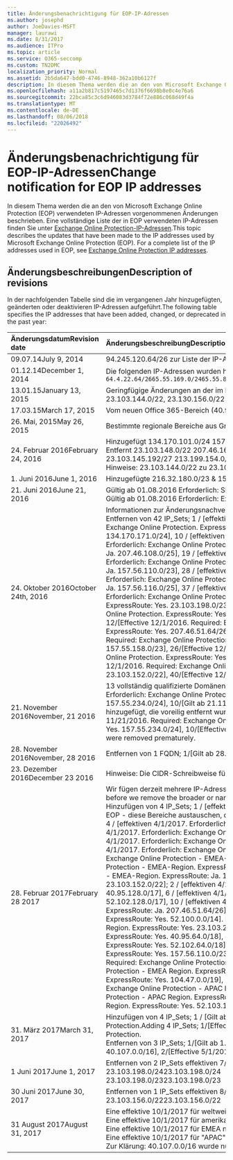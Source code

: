 ```yaml
---
title: Änderungsbenachrichtigung für EOP-IP-Adressen
ms.author: josephd
author: JoeDavies-MSFT
manager: laurawi
ms.date: 8/31/2017
ms.audience: ITPro
ms.topic: article
ms.service: O365-seccomp
ms.custom: TN2DMC
localization_priority: Normal
ms.assetid: 2b5da647-bdd0-4746-8948-362a10b6127f
description: In diesem Thema werden die an den von Microsoft Exchange Online Protection (EOP) verwendeten IP-Adressen vorgenommenen Änderungen beschrieben. Eine vollständige Liste der in EOP verwendeten IP-Adressen finden Sie unter Exchange Online Protection-IP-Adressen.
ms.openlocfilehash: a11a2b817c5197465c7d1376f6698b8e0c4e76a6
ms.sourcegitcommit: 22bca85c3c6d946083d3784f72e886c068d49f4a
ms.translationtype: MT
ms.contentlocale: de-DE
ms.lasthandoff: 08/06/2018
ms.locfileid: "22026492"
---
```

# <a name="change-notification-for-eop-ip-addresses"></a><span data-ttu-id="bbafb-104">Änderungsbenachrichtigung für EOP-IP-Adressen</span><span class="sxs-lookup"><span data-stu-id="bbafb-104">Change notification for EOP IP addresses</span></span>

<span data-ttu-id="bbafb-p102">In diesem Thema werden die an den von Microsoft Exchange Online Protection (EOP) verwendeten IP-Adressen vorgenommenen Änderungen beschrieben. Eine vollständige Liste der in EOP verwendeten IP-Adressen finden Sie unter [Exchange Online Protection-IP-Adressen](exchange-online-protection-ip-addresses.md).</span><span class="sxs-lookup"><span data-stu-id="bbafb-p102">This topic describes the updates that have been made to the IP addresses used by Microsoft Exchange Online Protection (EOP). For a complete list of the IP addresses used in EOP, see [Exchange Online Protection IP addresses](exchange-online-protection-ip-addresses.md).</span></span>
  
## <a name="description-of-revisions"></a><span data-ttu-id="bbafb-107">Änderungsbeschreibungen</span><span class="sxs-lookup"><span data-stu-id="bbafb-107">Description of revisions</span></span>

<span data-ttu-id="bbafb-108">In der nachfolgenden Tabelle sind die im vergangenen Jahr hinzugefügten, geänderten oder deaktivieren IP-Adressen aufgeführt.</span><span class="sxs-lookup"><span data-stu-id="bbafb-108">The following table specifies the IP addresses that have been added, changed, or deprecated in the past year:</span></span>
  
|<span data-ttu-id="bbafb-109">**Änderungsdatum**</span><span class="sxs-lookup"><span data-stu-id="bbafb-109">**Revision date**</span></span>|<span data-ttu-id="bbafb-110">**Änderungsbeschreibung**</span><span class="sxs-lookup"><span data-stu-id="bbafb-110">**Description of revision**</span></span>|
|:-----|:-----|
|<span data-ttu-id="bbafb-111">09.07.14</span><span class="sxs-lookup"><span data-stu-id="bbafb-111">July 9, 2014</span></span>  <br/> | <span data-ttu-id="bbafb-112">94.245.120.64/26 zur Liste der IP-Adressen hinzugefügt.</span><span class="sxs-lookup"><span data-stu-id="bbafb-112">Added 94.245.120.64/26 to the list of IP addresses.</span></span>  <br/> |
|<span data-ttu-id="bbafb-113">01.12.14</span><span class="sxs-lookup"><span data-stu-id="bbafb-113">December 1, 2014</span></span>  <br/> |<span data-ttu-id="bbafb-114">Die folgenden IP-Adressen wurden hinzugefügt.</span><span class="sxs-lookup"><span data-stu-id="bbafb-114">Added the following IP addresses.</span></span>  <br/> ```64.4.22.64/2665.55.169.0/2465.55.83.128/27134.170.132.0/24134.170.140.0/24134.170.171.0/24157.55.133.160/27157.55.158.0/23157.55.234.0/24157.55.206.0/23157.56.73.0/24157.56.87.192/26157.56.108.0/24157.56.110.0/24157.56.111.0/24157.56.112.0/24157.56.206.0/24157.56.208.0/22207.46.100.0/24207.46.101.128/26``````23.103.132.0/2323.103.134.0/2323.130.156.0/2223.103.144.0/19104.47.0.0/1723.103.198.0/2323.103.200.0/2123.103.191.0/242a01:111:f400:fc00::/54```|
|<span data-ttu-id="bbafb-115">13.01.15</span><span class="sxs-lookup"><span data-stu-id="bbafb-115">January 13, 2015</span></span>  <br/> | <span data-ttu-id="bbafb-116">Geringfügige Änderungen an der im Dezember veröffentlichten Liste (23.103.132.0/23 -\> Änderung zu 23.103.132.0/22, 23.103.134.0/23 -\> Entfernen von (in anderen Bereichen enthalten), 23.103.144.0/19 -\> Änderung zu 23.103.144.0/22, 23.130.156.0/22 -\> Änderung zu 23.103.136.0/21).</span><span class="sxs-lookup"><span data-stu-id="bbafb-116">Minor adjustments to the list published in December (23.103.132.0/23 -\> change to 23.103.132.0/22, 23.103.134.0/23 -\> remove (included in other ranges), 23.103.144.0/19 -\> change to 23.103.144.0/22, 23.130.156.0/22 -\> change to 23.103.136.0/21).</span></span>  <br/> |
|<span data-ttu-id="bbafb-117">17.03.15</span><span class="sxs-lookup"><span data-stu-id="bbafb-117">March 17, 2015</span></span>  <br/> |<span data-ttu-id="bbafb-p103">Vom neuen Office 365-Bereich (40.96.0.0/12) wurde Exchange Online Protection ein Bereich zugeordnet. Exchange Online Protection wartet mindestens 30 Tage vor dem Bereitstellen von Kapazitäten für die folgenden Endpunkte. 40.107.0.0/16</span><span class="sxs-lookup"><span data-stu-id="bbafb-p103">Of the new Office 365 range (40.96.0.0/12), Exchange Online Protection has been allocated one range. Exchange Online Protection will wait 30+ days before deploying capacity to the following end points. 40.107.0.0/16</span></span>  <br/> |
|<span data-ttu-id="bbafb-121">26. Mai, 2015</span><span class="sxs-lookup"><span data-stu-id="bbafb-121">May 26, 2015</span></span>  <br/> |<span data-ttu-id="bbafb-122">Bestimmte regionale Bereiche aus Gründen der Übersichtlichkeit hinzugefügt.</span><span class="sxs-lookup"><span data-stu-id="bbafb-122">Added regional specific ranges for clarity.</span></span>  <br/> |
|<span data-ttu-id="bbafb-123">24. Februar 2016</span><span class="sxs-lookup"><span data-stu-id="bbafb-123">February 24, 2016</span></span>  <br/> |<span data-ttu-id="bbafb-p104">Hinzugefügt 134.170.101.0/24 157.56.116.0/25 207.46.108.0/25 157.56.110.0/23 157.56.120.0/25 157.55.234.0/24 Hinweise: Zur vollständigen EOP-IP-Liste.</span><span class="sxs-lookup"><span data-stu-id="bbafb-p104">Added 134.170.101.0/24 157.56.116.0/25 207.46.108.0/25 157.56.110.0/23 157.56.120.0/25 157.55.234.0/24. Notes: To the complete EOP IP List.</span></span>  <br/> <span data-ttu-id="bbafb-126">Entfernt 23.103.148.0/22 207.46.163.128/26 207.46.163.192/27 207.46.163.224/27 23.103.145.128/27 23.103.145.192/27 213.199.154.0/26 213.199.154.64/26 213.199.154.128/27 207.46.51.64/27 207.46.51.96/27 134.170.132.0/24 Hinweise: Dies waren in der regionalen Auflistung die Duplikate bzw. die nicht mehr verwendeten Elemente.</span><span class="sxs-lookup"><span data-stu-id="bbafb-126">Removed 23.103.148.0/22 207.46.163.128/26 207.46.163.192/27 207.46.163.224/27 23.103.145.128/27 23.103.145.192/27 213.199.154.0/26 213.199.154.64/26 213.199.154.128/27 207.46.51.64/27 207.46.51.96/27 134.170.132.0/24 Notes: From regional listings, these were duplicates or are no longer in use.</span></span>  <br/> <span data-ttu-id="bbafb-127">Hinweise: 23.103.144.0/22 zu 23.103.144.0/20 &amp; behoben 157.55.133.160/27 bis 157.55.133.0/25. behoben</span><span class="sxs-lookup"><span data-stu-id="bbafb-127">Notes: Fixed 23.103.144.0/22 to 23.103.144.0/20 &amp; Fixed 157.55.133.160/27 to 157.55.133.0/25.</span></span>  <br/> |
|<span data-ttu-id="bbafb-128">1. Juni 2016</span><span class="sxs-lookup"><span data-stu-id="bbafb-128">June 1, 2016</span></span>  <br/> |<span data-ttu-id="bbafb-129">Hinzugefügte 216.32.180.0/23 &amp; 157.56.111.0/24 entfernt</span><span class="sxs-lookup"><span data-stu-id="bbafb-129">Added 216.32.180.0/23 &amp; removed 157.56.111.0/24</span></span>  <br/> |
|<span data-ttu-id="bbafb-130">21. Juni 2016</span><span class="sxs-lookup"><span data-stu-id="bbafb-130">June 21, 2016</span></span>  <br/> |<span data-ttu-id="bbafb-p105">Gültig ab 01.08.2016 Erforderlich: Skype for Business Online ExpressRoute Ja. 216.32.180.0/24</span><span class="sxs-lookup"><span data-stu-id="bbafb-p105">Effective 8/1/2016. Required: Skype for Business Online. ExpressRoute: Yes. 216.32.180.0/24</span></span>  <br/> <span data-ttu-id="bbafb-p106">Gültig ab 01.08.2016 Erforderlich: Exchange Online Protection. ExpressRoute Ja. 216.32.181.0/24</span><span class="sxs-lookup"><span data-stu-id="bbafb-p106">Effective 8/1/2016. Required: Exchange Online Protection. ExpressRoute: Yes. 216.32.181.0/24</span></span>  <br/> |
|<span data-ttu-id="bbafb-139">24. Oktober 2016</span><span class="sxs-lookup"><span data-stu-id="bbafb-139">October 24th, 2016</span></span>  <br/> |<span data-ttu-id="bbafb-140">Informationen zur Änderungsnachverfolgung finden Sie im [Office 365-Endpunktfeed](https://go.microsoft.com/fwlink/p/?linkid=236301).</span><span class="sxs-lookup"><span data-stu-id="bbafb-140">Going forward, please refer to the [Office 365 endpoints feed](https://go.microsoft.com/fwlink/p/?linkid=236301) to track changes.</span></span>  <br/> <span data-ttu-id="bbafb-p107">Entfernen von 42 IP_Sets; 1 / [effektiven 12/1/2016. Erforderlich: Exchange Online Protection. ExpressRoute: Ja. 23.103.144.0/20]; 2 / [effektiven 12/1/2016. Erforderlich: Exchange Online Protection. ExpressRoute: Ja. 23.103.198.0/23], 3 / [effektiven 12/1/2016. Erforderlich: Exchange Online Protection. ExpressRoute: Ja. 23.103.200.0/21], 4 / [effektiven 12/1/2016. Erforderlich: Exchange Online Protection. ExpressRoute: Ja. 40.92.0.0/14]; 5 / [effektiven 12/1/2016. Erforderlich: Exchange Online Protection. ExpressRoute: Ja. 40.107.0.0/16], 6 / [effektiven 12/1/2016. Erforderlich: Exchange Online Protection. ExpressRoute: Ja. 65.55.169.0/24], 7 / [effektiven 12/1/2016. Erforderlich: Exchange Online Protection. ExpressRoute: Ja. 134.170.101.0/24], 8 / [effektiven 12/1/2016. Erforderlich: Exchange Online Protection. ExpressRoute: Ja. 134.170.140.0/24], 9 / [effektiven 12/1/2016. Erforderlich: Exchange Online Protection. ExpressRoute: Ja. 134.170.171.0/24], 10 / [effektiven 12/1/2016. Erforderlich: Exchange Online Protection. ExpressRoute: Ja. 157.55.133.0/25], 11 / [effektiven 12/1/2016. Erforderlich: Exchange Online Protection. ExpressRoute: Ja. 157.56.87.192/26]; 12 / [effektiven 12/1/2016. Erforderlich: Exchange Online Protection. ExpressRoute: Ja. 157.56.110.0/23], 13 / [effektiven 12/1/2016. Erforderlich: Exchange Online Protection. ExpressRoute: Ja. 157.56.112.0/24], 14 / [effektiven 12/1/2016. Erforderlich: Exchange Online Protection. ExpressRoute: Ja. 157.56.116.0/25], 15 / [effektiven 12/1/2016. Erforderlich: Exchange Online Protection. ExpressRoute: Ja. 157.56.120.0/25], 16 / [effektiven 12/1/2016. Erforderlich: Exchange Online Protection. ExpressRoute: Ja. 207.46.51.64/26], 17 / [effektiven 12/1/2016. Erforderlich: Exchange Online Protection. ExpressRoute: Ja. 207.46.100.0/24], 18 / [effektiven 12/1/2016. Erforderlich: Exchange Online Protection. ExpressRoute: Ja. 207.46.108.0/25], 19 / [effektiven 12/1/2016. Erforderlich: Exchange Online Protection. ExpressRoute: Ja. 2a01:111:f400:fc00:: / 54], 20 / [effektiven 12/1/2016. Erforderlich: Exchange Online Protection. ExpressRoute: Ja. 23.103.148.0/22], 21 / [effektiven 12/1/2016. Erforderlich: Exchange Online Protection. ExpressRoute: Ja. 23.103.191.0/24], 22 / [effektiven 12/1/2016. Erforderlich: Exchange Online Protection. ExpressRoute: Ja. 64.4.22.64/26], 23 / [effektiven 12/1/2016. Erforderlich: Exchange Online Protection. ExpressRoute: Ja. 65.55.169.0/24], 24 / [effektiven 12/1/2016. Erforderlich: Exchange Online Protection. ExpressRoute: Ja. 157.55.133.0/25], 25 / [effektiven 12/1/2016. Erforderlich: Exchange Online Protection. ExpressRoute: Ja. 157.55.158.0/23], 26 / [effektiven 12/1/2016. Erforderlich: Exchange Online Protection. ExpressRoute: Ja. 157.56.87.192/26], 27 / [effektiven 12/1/2016. Erforderlich: Exchange Online Protection. ExpressRoute: Ja. 157.56.110.0/23], 28 / [effektiven 12/1/2016. Erforderlich: Exchange Online Protection. ExpressRoute: Ja. 207.46.100.0/24], 29 / [effektiven 12/1/2016. Erforderlich: Exchange Online Protection. ExpressRoute: Ja. 207.46.101.128/26], 30 / [effektiven 12/1/2016. Erforderlich: Exchange Online Protection. ExpressRoute: Ja. 207.46.108.0/25], 31 / [effektiven 12/1/2016. Erforderlich: Exchange Online Protection. ExpressRoute: Ja. 216.32.181.0/24], 32 / [effektiven 12/1/2016. Erforderlich: Exchange Online Protection. ExpressRoute: Ja. 23.103.144.0/22], 33 / [effektiven 12/1/2016. Erforderlich: Exchange Online Protection. ExpressRoute: Ja. 94.245.120.64/26], 34 / [effektiven 12/1/2016. Erforderlich: Exchange Online Protection. ExpressRoute: Ja. 104.47.0.0/19], 35 / [effektiven 12/1/2016. Erforderlich: Exchange Online Protection. ExpressRoute: Ja. 157.56.112.0/24], 36 / [effektiven 12/1/2016. Erforderlich: Exchange Online Protection. ExpressRoute: Ja. 157.56.116.0/25], 37 / [effektiven 12/1/2016. Erforderlich: Exchange Online Protection. ExpressRoute: Ja. 157.56.120.0/25], 38 / [effektiven 12/1/2016. Erforderlich: Exchange Online Protection. ExpressRoute: Ja. 157.55.234.0/24], 39 / [effektiven 12/1/2016. Erforderlich: Exchange Online Protection. ExpressRoute: Ja. 23.103.152.0/22], 40 / [effektiven 12/1/2016. Erforderlich: Exchange Online Protection. ExpressRoute: Ja. 23.103.155.0/27], 41 / [effektiven 12/1/2016. Erforderlich: Exchange Online Protection. ExpressRoute: Ja. 23.103.155.64/27], 42 / [effektiven 12/1/2016. Erforderlich: Exchange Online Protection. ExpressRoute: Ja. 104.47.64.0/19]. Hinweise: Entfernen von IP außer Betrieb genommen Adressen als Teil des unsere Konsolidierung aus.</span><span class="sxs-lookup"><span data-stu-id="bbafb-p107">Removing 42 IP_Sets; 1/[Effective 12/1/2016. Required: Exchange Online Protection. ExpressRoute: Yes. 23.103.144.0/20], 2/[Effective 12/1/2016. Required: Exchange Online Protection. ExpressRoute: Yes. 23.103.198.0/23], 3/[Effective 12/1/2016. Required: Exchange Online Protection. ExpressRoute: Yes. 23.103.200.0/21], 4/[Effective 12/1/2016. Required: Exchange Online Protection. ExpressRoute: Yes. 40.92.0.0/14], 5/[Effective 12/1/2016. Required: Exchange Online Protection. ExpressRoute: Yes. 40.107.0.0/16], 6/[Effective 12/1/2016. Required: Exchange Online Protection. ExpressRoute: Yes. 65.55.169.0/24], 7/[Effective 12/1/2016. Required: Exchange Online Protection. ExpressRoute: Yes. 134.170.101.0/24], 8/[Effective 12/1/2016. Required: Exchange Online Protection. ExpressRoute: Yes. 134.170.140.0/24], 9/[Effective 12/1/2016. Required: Exchange Online Protection. ExpressRoute: Yes. 134.170.171.0/24], 10/[Effective 12/1/2016. Required: Exchange Online Protection. ExpressRoute: Yes. 157.55.133.0/25], 11/[Effective 12/1/2016. Required: Exchange Online Protection. ExpressRoute: Yes. 157.56.87.192/26], 12/[Effective 12/1/2016. Required: Exchange Online Protection. ExpressRoute: Yes. 157.56.110.0/23], 13/[Effective 12/1/2016. Required: Exchange Online Protection. ExpressRoute: Yes. 157.56.112.0/24], 14/[Effective 12/1/2016. Required: Exchange Online Protection. ExpressRoute: Yes. 157.56.116.0/25], 15/[Effective 12/1/2016. Required: Exchange Online Protection. ExpressRoute: Yes. 157.56.120.0/25], 16/[Effective 12/1/2016. Required: Exchange Online Protection. ExpressRoute: Yes. 207.46.51.64/26], 17/[Effective 12/1/2016. Required: Exchange Online Protection. ExpressRoute: Yes. 207.46.100.0/24], 18/[Effective 12/1/2016. Required: Exchange Online Protection. ExpressRoute: Yes. 207.46.108.0/25], 19/[Effective 12/1/2016. Required: Exchange Online Protection. ExpressRoute: Yes. 2a01:111:f400:fc00::/54], 20/[Effective 12/1/2016. Required: Exchange Online Protection. ExpressRoute: Yes. 23.103.148.0/22], 21/[Effective 12/1/2016. Required: Exchange Online Protection. ExpressRoute: Yes. 23.103.191.0/24], 22/[Effective 12/1/2016. Required: Exchange Online Protection. ExpressRoute: Yes. 64.4.22.64/26], 23/[Effective 12/1/2016. Required: Exchange Online Protection. ExpressRoute: Yes. 65.55.169.0/24], 24/[Effective 12/1/2016. Required: Exchange Online Protection. ExpressRoute: Yes. 157.55.133.0/25], 25/[Effective 12/1/2016. Required: Exchange Online Protection. ExpressRoute: Yes. 157.55.158.0/23], 26/[Effective 12/1/2016. Required: Exchange Online Protection. ExpressRoute: Yes. 157.56.87.192/26], 27/[Effective 12/1/2016. Required: Exchange Online Protection. ExpressRoute: Yes. 157.56.110.0/23], 28/[Effective 12/1/2016. Required: Exchange Online Protection. ExpressRoute: Yes. 207.46.100.0/24], 29/[Effective 12/1/2016. Required: Exchange Online Protection. ExpressRoute: Yes. 207.46.101.128/26], 30/[Effective 12/1/2016. Required: Exchange Online Protection. ExpressRoute: Yes. 207.46.108.0/25], 31/[Effective 12/1/2016. Required: Exchange Online Protection. ExpressRoute: Yes. 216.32.181.0/24], 32/[Effective 12/1/2016. Required: Exchange Online Protection. ExpressRoute: Yes. 23.103.144.0/22], 33/[Effective 12/1/2016. Required: Exchange Online Protection. ExpressRoute: Yes. 94.245.120.64/26], 34/[Effective 12/1/2016. Required: Exchange Online Protection. ExpressRoute: Yes. 104.47.0.0/19], 35/[Effective 12/1/2016. Required: Exchange Online Protection. ExpressRoute: Yes. 157.56.112.0/24], 36/[Effective 12/1/2016. Required: Exchange Online Protection. ExpressRoute: Yes. 157.56.116.0/25], 37/[Effective 12/1/2016. Required: Exchange Online Protection. ExpressRoute: Yes. 157.56.120.0/25], 38/[Effective 12/1/2016. Required: Exchange Online Protection. ExpressRoute: Yes. 157.55.234.0/24], 39/[Effective 12/1/2016. Required: Exchange Online Protection. ExpressRoute: Yes. 23.103.152.0/22], 40/[Effective 12/1/2016. Required: Exchange Online Protection. ExpressRoute: Yes. 23.103.155.0/27], 41/[Effective 12/1/2016. Required: Exchange Online Protection. ExpressRoute: Yes. 23.103.155.64/27], 42/[Effective 12/1/2016. Required: Exchange Online Protection. ExpressRoute: Yes. 104.47.64.0/19]. Notes: Removing IP addresses decommissioned as part of our consolidation effort.  </span></span><br/> |
|<span data-ttu-id="bbafb-269">21. November 2016</span><span class="sxs-lookup"><span data-stu-id="bbafb-269">November, 21 2016</span></span>  <br/> |<span data-ttu-id="bbafb-p108">13 vollständig qualifizierte Domänennamen (FQDNs) hinzugefügt; 1/[Gilt ab 21.11.2016. Erforderlich: Exchange Online Protection. ExpressRoute Ja. 40.82.0.0/14], 2/[Gilt ab 21.11.2016. Erforderlich: Exchange Online Protection. ExpressRoute Ja. 40.92.0.0/14], 3/[Gilt ab 21.11.2016. Erforderlich: Exchange Online Protection. ExpressRoute Ja. 40.107.0.0/16], 4/[Gilt ab 21.11.2016. Erforderlich: Exchange Online Protection. ExpressRoute Ja. 65.55.169.0/24], 5/[Gilt ab 21.11.2016. Erforderlich: Exchange Online Protection. ExpressRoute Ja. 94.245.120.64/26], 6/[Gilt ab 21.11.2016. Erforderlich: Exchange Online Protection. ExpressRoute Ja. 134.170.132.0/24], 7/[Gilt ab 21.11.2016. Erforderlich: Exchange Online Protection. ExpressRoute Ja. 134.170.140.0/24], 8/[Gilt ab 21.11.2016. Erforderlich: Exchange Online Protection. ExpressRoute Ja. 157.55.133.0/25], 9/[Gilt ab 21.11.2016. Erforderlich: Exchange Online Protection. ExpressRoute Ja. 157.55.234.0/24], 10/[Gilt ab 21.11.2016. Erforderlich: Exchange Online Protection. ExpressRoute Ja. 157.56.110.0/23], 11/[Gilt ab 21.11.2016. Erforderlich: Exchange Online Protection. ExpressRoute Ja. 157.56.112.0/24], 12/[Gilt ab 21.11.2016. Erforderlich: Exchange Online Protection. ExpressRoute Ja. 207.46.51.64/26], 13/[Gilt ab 21.11.2016. Erforderlich: Exchange Online Protection. ExpressRoute Ja. 207.46.100.0/24]. Hinweise: Es wurden mehrere IP-Bereiche wieder hinzugefügt, die voreilig entfernt wurden.</span><span class="sxs-lookup"><span data-stu-id="bbafb-p108">Adding 13 FQDNs; 1/[Effective 11/21/2016. Required: Exchange Online Protection. ExpressRoute: Yes. 40.82.0.0/14], 2/[Effective 11/21/2016. Required: Exchange Online Protection. ExpressRoute: Yes. 40.92.0.0/14], 3/[Effective 11/21/2016. Required: Exchange Online Protection. ExpressRoute: Yes. 40.107.0.0/16], 4/[Effective 11/21/2016. Required: Exchange Online Protection. ExpressRoute: Yes. 65.55.169.0/24], 5/[Effective 11/21/2016. Required: Exchange Online Protection. ExpressRoute: Yes. 94.245.120.64/26], 6/[Effective 11/21/2016. Required: Exchange Online Protection. ExpressRoute: Yes. 134.170.132.0/24], 7/[Effective 11/21/2016. Required: Exchange Online Protection. ExpressRoute: Yes. 134.170.140.0/24], 8/[Effective 11/21/2016. Required: Exchange Online Protection. ExpressRoute: Yes. 157.55.133.0/25], 9/[Effective 11/21/2016. Required: Exchange Online Protection. ExpressRoute: Yes. 157.55.234.0/24], 10/[Effective 11/21/2016. Required: Exchange Online Protection. ExpressRoute: Yes. 157.56.110.0/23], 11/[Effective 11/21/2016. Required: Exchange Online Protection. ExpressRoute: Yes. 157.56.112.0/24], 12/[Effective 11/21/2016. Required: Exchange Online Protection. ExpressRoute: Yes. 207.46.51.64/26], 13/[Effective 11/21/2016. Required: Exchange Online Protection. ExpressRoute: Yes. 207.46.100.0/24]. Notes: Adding back several IP ranges that were removed prematurely.</span></span>  <br/> |
|<span data-ttu-id="bbafb-311">28. November 2016</span><span class="sxs-lookup"><span data-stu-id="bbafb-311">November, 28 2016</span></span>  <br/> |<span data-ttu-id="bbafb-p109">Entfernen von 1 FQDN; 1/[Gilt ab 28.11.2016. Erforderlich: Exchange Online Protection. ExpressRoute Ja. 40.82.0.0/14]. Hinweise: Entfernen von fälschlicherweise hinzugefügtem Bereich.</span><span class="sxs-lookup"><span data-stu-id="bbafb-p109">Removing 1 FQDNs; 1/[Effective 11/28/2016. Required: Exchange Online Protection. ExpressRoute: Yes. 40.82.0.0/14]. Notes: Removing range erroneously added.</span></span>  <br/> |
|<span data-ttu-id="bbafb-317">23. Dezember 2016</span><span class="sxs-lookup"><span data-stu-id="bbafb-317">December 23 2016</span></span>  <br/> |<span data-ttu-id="bbafb-318">Hinweise: Die CIDR-Schreibweise für APAC und Nord- und Südamerika wurde aktualisiert, von 52.100.2.0/15 zu 52.100.0.0/15 und von 52.100.1.0/16 zu 52.100.0.0/16.</span><span class="sxs-lookup"><span data-stu-id="bbafb-318">Notes: Updated CIDR notation for APAC and Americas, from 52.100.2.0/15 to 52.100.0.0/15 and from 52.100.1.0/16 to 52.100.0.0/16.</span></span>  <br/> |
|<span data-ttu-id="bbafb-319">28. Februar 2017</span><span class="sxs-lookup"><span data-stu-id="bbafb-319">February 28 2017</span></span>  <br/> |<span data-ttu-id="bbafb-320">Wir fügen derzeit mehrere IP-Adressbereiche hinzu. Es wird zu einigen Bereichsüberlappungen kommen. So soll sichergestellt werden, dass die neuen Bereiche über ExpressRoute verteilt worden sind, bevor wir den jeweils weiteren oder engeren Bereich entfernen, der durch die diesen Monat neu hinzugefügten Bereiche ersetzt wurde.</span><span class="sxs-lookup"><span data-stu-id="bbafb-320">Several IP ranges are being added, you'll notice some overlap in the ranges - this is to ensure the new ranges have been advertised over ExpressRoute before we remove the broader or narrower range that was replaced by the additions this month.</span></span>  <br/> <span data-ttu-id="bbafb-p110">Hinzufügen von 4 IP_Sets; 1 / [effektiven 4/1/2017. Erforderlich: Exchange Online Protection. ExpressRoute: Ja. 23.103.144.0/20]; 2 / [effektiven 4/1/2017. Erforderlich: Exchange Online Protection. ExpressRoute: Ja. 40.107.0.0/17], 3 / [effektiven 4/1/2017. Erforderlich: Exchange Online Protection. ExpressRoute: Ja. 40.107.128.0/18], 4 / [effektiven 4/1/2017. Erforderlich: Exchange Online Protection. ExpressRoute: Ja. 52.100.0.0/14]. Hinweise: Aktualisieren von IP-Bereiche für EOP - diese Bereiche austauschen, die entfernt werden mehrere während des Updates von März. Hinzufügen von 16 IP_Sets; 1 / [effektiven 4/1/2017. Erforderlich: Exchange Online Protection - Nord-Region. ExpressRoute: Ja. 23.103.148.0/22]; 2 / [effektiven 4/1/2017. Erforderlich: Exchange Online Protection - Nord-Region. ExpressRoute: Ja. 23.103.200.0/22], 3 / [effektiven 4/1/2017. Erforderlich: Exchange Online Protection - Nord-Region. ExpressRoute: Ja. 23.103.212.0/22], 4 / [effektiven 4/1/2017. Erforderlich: Exchange Online Protection - Nord-Region. ExpressRoute: Ja. 40.92.64.0/18]; 5 / [effektiven 4/1/2017. Erforderlich: Exchange Online Protection - Nord-Region. ExpressRoute: Ja. 40.93.64.0/18], 6 / [effektiven 4/1/2017. Erforderlich: Exchange Online Protection - Nord-Region. ExpressRoute: Ja. 40.94.64.0/18], 7 / [effektiven 4/1/2017. Erforderlich: Exchange Online Protection - Nord-Region. ExpressRoute: Ja. 40.95.64.0/18], 8 / [effektiven 4/1/2017. Erforderlich: Exchange Online Protection - Nord-Region. ExpressRoute: Ja. 40.107.64.0/18], 9 / [effektiven 4/1/2017. Erforderlich: Exchange Online Protection - Nord-Region. ExpressRoute: Ja. 52.100.64.0/18], 10 / [effektiven 4/1/2017. Erforderlich: Exchange Online Protection - Nord-Region. ExpressRoute: Ja. 52.101.64.0/18], 11 / [effektiven 4/1/2017. Erforderlich: Exchange Online Protection - Nord-Region. ExpressRoute: Ja. 52.102.64.0/18]; 12 / [effektiven 4/1/2017. Erforderlich: Exchange Online Protection - Nord-Region. ExpressRoute: Ja. 52.103.64.0/18], 13 / [effektiven 4/1/2017. Erforderlich: Exchange Online Protection - Nord-Region. ExpressRoute: Ja. 65.55.169.0/24], 14 / [effektiven 4/1/2017. Erforderlich: Exchange Online Protection - Nord-Region. ExpressRoute: Ja. 104.47.32.0/19], 15 / [effektiven 4/1/2017. Erforderlich: Exchange Online Protection - Nord-Region. ExpressRoute: Ja. 157.56.110.0/23], 16 / [effektiven 4/1/2017. Erforderlich: Exchange Online Protection - Nord-Region. ExpressRoute: Ja. 207.46.100.0/24]. Hinweise: Regionale IP-Adressbereiche für EOP - amerikanischen Kontinent. Hinzufügen von 13 IP_Sets; 1 / [effektiven 4/1/2017. Erforderlich: Exchange Online Protection - EMEA-Region. ExpressRoute: Ja. 23.103.144.0/22]; 2 / [effektiven 4/1/2017. Erforderlich: Exchange Online Protection - EMEA-Region. ExpressRoute: Ja. 40.92.0.0/18], 3 / [effektiven 4/1/2017. Erforderlich: Exchange Online Protection - EMEA-Region. ExpressRoute: Ja. 40.93.0.0/18], 4 / [effektiven 4/1/2017. Erforderlich: Exchange Online Protection - EMEA-Region. ExpressRoute: Ja. 40.94.0.0/18]; 5 / [effektiven 4/1/2017. Erforderlich: Exchange Online Protection - EMEA-Region. ExpressRoute: Ja. 40.95.0.0/18], 6 / [effektiven 4/1/2017. Erforderlich: Exchange Online Protection - EMEA-Region. ExpressRoute: Ja. 40.107.0.0/18], 7 / [effektiven 4/1/2017. Erforderlich: Exchange Online Protection - EMEA-Region. ExpressRoute: Ja. 52.100.0.0/18], 8 / [effektiven 4/1/2017. Erforderlich: Exchange Online Protection - EMEA-Region. ExpressRoute: Ja. 52.101.0.0/18], 9 / [effektiven 4/1/2017. Erforderlich: Exchange Online Protection - EMEA-Region. ExpressRoute: Ja. 52.102.0.0/18], 10 / [effektiven 4/1/2017. Erforderlich: Exchange Online Protection - EMEA-Region. ExpressRoute: Ja. 52.103.0.0/18], 11 / [effektiven 4/1/2017. Erforderlich: Exchange Online Protection - EMEA-Region. ExpressRoute: Ja. 104.47.0.0/19]; 12 / [effektiven 4/1/2017. Erforderlich: Exchange Online Protection - EMEA-Region. ExpressRoute: Ja. 157.55.234.0/24], 13 / [effektiven 4/1/2017. Erforderlich: Exchange Online Protection - EMEA-Region. ExpressRoute: Ja. 157.56.112.0/24]. Hinweise: Regionale IP-Adressbereiche für EOP - EMEA. Hinzufügen von 13 IP_Sets; 1 / [effektiven 4/1/2017. Erforderlich: Exchange Online Protection - Region "APAC". ExpressRoute: Ja. 23.103.152.0/22]; 2 / [effektiven 4/1/2017. Erforderlich: Exchange Online Protection - Region "APAC". ExpressRoute: Ja. 40.92.128.0/17], 3 / [effektiven 4/1/2017. Erforderlich: Exchange Online Protection - Region "APAC". ExpressRoute: Ja. 40.93.128.0/17], 4 / [effektiven 4/1/2017. Erforderlich: Exchange Online Protection - Region "APAC". ExpressRoute: Ja. 40.94.128.0/17]; 5 / [effektiven 4/1/2017. Erforderlich: Exchange Online Protection - Region "APAC". ExpressRoute: Ja. 40.95.128.0/17], 6 / [effektiven 4/1/2017. Erforderlich: Exchange Online Protection - Region "APAC". ExpressRoute: Ja. 40.107.128.0/18], 7 / [effektiven 4/1/2017. Erforderlich: Exchange Online Protection - Region "APAC". ExpressRoute: Ja. 52.100.128.0/17], 8 / [effektiven 4/1/2017. Erforderlich: Exchange Online Protection - Region "APAC". ExpressRoute: Ja. 52.101.128.0/17], 9 / [effektiven 4/1/2017. Erforderlich: Exchange Online Protection - Region "APAC". ExpressRoute: Ja. 52.102.128.0/17], 10 / [effektiven 4/1/2017. Erforderlich: Exchange Online Protection - Region "APAC". ExpressRoute: Ja. 52.103.128.0/17], 11 / [effektiven 4/1/2017. Erforderlich: Exchange Online Protection - Region "APAC". ExpressRoute: Ja. 134.170.132.0/24]; 12 / [effektiven 4/1/2017. Erforderlich: Exchange Online Protection - Region "APAC". ExpressRoute: Ja. 134.170.140.0/24], 13 / [effektiven 4/1/2017. Erforderlich: Exchange Online Protection - Region "APAC". ExpressRoute: Ja. 207.46.51.64/26]. Hinweise: Regionale IP-Adressbereiche für EOP - "APAC".</span><span class="sxs-lookup"><span data-stu-id="bbafb-p110">Adding 4 IP_Sets; 1/[Effective 4/1/2017. Required: Exchange Online Protection. ExpressRoute: Yes. 23.103.144.0/20], 2/[Effective 4/1/2017. Required: Exchange Online Protection. ExpressRoute: Yes. 40.107.0.0/17], 3/[Effective 4/1/2017. Required: Exchange Online Protection. ExpressRoute: Yes. 40.107.128.0/18], 4/[Effective 4/1/2017. Required: Exchange Online Protection. ExpressRoute: Yes. 52.100.0.0/14]. Notes: Updating IP ranges for EOP - these ranges are replacing several that will be removed during the March update. Adding 16 IP_Sets; 1/[Effective 4/1/2017. Required: Exchange Online Protection - Americas Region. ExpressRoute: Yes. 23.103.148.0/22], 2/[Effective 4/1/2017. Required: Exchange Online Protection - Americas Region. ExpressRoute: Yes. 23.103.200.0/22], 3/[Effective 4/1/2017. Required: Exchange Online Protection - Americas Region. ExpressRoute: Yes. 23.103.212.0/22], 4/[Effective 4/1/2017. Required: Exchange Online Protection - Americas Region. ExpressRoute: Yes. 40.92.64.0/18], 5/[Effective 4/1/2017. Required: Exchange Online Protection - Americas Region. ExpressRoute: Yes. 40.93.64.0/18], 6/[Effective 4/1/2017. Required: Exchange Online Protection - Americas Region. ExpressRoute: Yes. 40.94.64.0/18], 7/[Effective 4/1/2017. Required: Exchange Online Protection - Americas Region. ExpressRoute: Yes. 40.95.64.0/18], 8/[Effective 4/1/2017. Required: Exchange Online Protection - Americas Region. ExpressRoute: Yes. 40.107.64.0/18], 9/[Effective 4/1/2017. Required: Exchange Online Protection - Americas Region. ExpressRoute: Yes. 52.100.64.0/18], 10/[Effective 4/1/2017. Required: Exchange Online Protection - Americas Region. ExpressRoute: Yes. 52.101.64.0/18], 11/[Effective 4/1/2017. Required: Exchange Online Protection - Americas Region. ExpressRoute: Yes. 52.102.64.0/18], 12/[Effective 4/1/2017. Required: Exchange Online Protection - Americas Region. ExpressRoute: Yes. 52.103.64.0/18], 13/[Effective 4/1/2017. Required: Exchange Online Protection - Americas Region. ExpressRoute: Yes. 65.55.169.0/24], 14/[Effective 4/1/2017. Required: Exchange Online Protection - Americas Region. ExpressRoute: Yes. 104.47.32.0/19], 15/[Effective 4/1/2017. Required: Exchange Online Protection - Americas Region. ExpressRoute: Yes. 157.56.110.0/23], 16/[Effective 4/1/2017. Required: Exchange Online Protection - Americas Region. ExpressRoute: Yes. 207.46.100.0/24]. Notes: Regional IP ranges for EOP - Americas. Adding 13 IP_Sets; 1/[Effective 4/1/2017. Required: Exchange Online Protection - EMEA Region. ExpressRoute: Yes. 23.103.144.0/22], 2/[Effective 4/1/2017. Required: Exchange Online Protection - EMEA Region. ExpressRoute: Yes. 40.92.0.0/18], 3/[Effective 4/1/2017. Required: Exchange Online Protection - EMEA Region. ExpressRoute: Yes. 40.93.0.0/18], 4/[Effective 4/1/2017. Required: Exchange Online Protection - EMEA Region. ExpressRoute: Yes. 40.94.0.0/18], 5/[Effective 4/1/2017. Required: Exchange Online Protection - EMEA Region. ExpressRoute: Yes. 40.95.0.0/18], 6/[Effective 4/1/2017. Required: Exchange Online Protection - EMEA Region. ExpressRoute: Yes. 40.107.0.0/18], 7/[Effective 4/1/2017. Required: Exchange Online Protection - EMEA Region. ExpressRoute: Yes. 52.100.0.0/18], 8/[Effective 4/1/2017. Required: Exchange Online Protection - EMEA Region. ExpressRoute: Yes. 52.101.0.0/18], 9/[Effective 4/1/2017. Required: Exchange Online Protection - EMEA Region. ExpressRoute: Yes. 52.102.0.0/18], 10/[Effective 4/1/2017. Required: Exchange Online Protection - EMEA Region. ExpressRoute: Yes. 52.103.0.0/18], 11/[Effective 4/1/2017. Required: Exchange Online Protection - EMEA Region. ExpressRoute: Yes. 104.47.0.0/19], 12/[Effective 4/1/2017. Required: Exchange Online Protection - EMEA Region. ExpressRoute: Yes. 157.55.234.0/24], 13/[Effective 4/1/2017. Required: Exchange Online Protection - EMEA Region. ExpressRoute: Yes. 157.56.112.0/24]. Notes: Regional IP ranges for EOP - EMEA. Adding 13 IP_Sets; 1/[Effective 4/1/2017. Required: Exchange Online Protection - APAC Region. ExpressRoute: Yes. 23.103.152.0/22], 2/[Effective 4/1/2017. Required: Exchange Online Protection - APAC Region. ExpressRoute: Yes. 40.92.128.0/17], 3/[Effective 4/1/2017. Required: Exchange Online Protection - APAC Region. ExpressRoute: Yes. 40.93.128.0/17], 4/[Effective 4/1/2017. Required: Exchange Online Protection - APAC Region. ExpressRoute: Yes. 40.94.128.0/17], 5/[Effective 4/1/2017. Required: Exchange Online Protection - APAC Region. ExpressRoute: Yes. 40.95.128.0/17], 6/[Effective 4/1/2017. Required: Exchange Online Protection - APAC Region. ExpressRoute: Yes. 40.107.128.0/18], 7/[Effective 4/1/2017. Required: Exchange Online Protection - APAC Region. ExpressRoute: Yes. 52.100.128.0/17], 8/[Effective 4/1/2017. Required: Exchange Online Protection - APAC Region. ExpressRoute: Yes. 52.101.128.0/17], 9/[Effective 4/1/2017. Required: Exchange Online Protection - APAC Region. ExpressRoute: Yes. 52.102.128.0/17], 10/[Effective 4/1/2017. Required: Exchange Online Protection - APAC Region. ExpressRoute: Yes. 52.103.128.0/17], 11/[Effective 4/1/2017. Required: Exchange Online Protection - APAC Region. ExpressRoute: Yes. 134.170.132.0/24], 12/[Effective 4/1/2017. Required: Exchange Online Protection - APAC Region. ExpressRoute: Yes. 134.170.140.0/24], 13/[Effective 4/1/2017. Required: Exchange Online Protection - APAC Region. ExpressRoute: Yes. 207.46.51.64/26]. Notes: Regional IP ranges for EOP - APAC.</span></span>  <br/> |
|<span data-ttu-id="bbafb-467">31. März 2017</span><span class="sxs-lookup"><span data-stu-id="bbafb-467">March 31, 2017</span></span>  <br/> |<span data-ttu-id="bbafb-p111">Hinzufügen von 4 IP_Sets; 1 / [Gilt ab 1.5.2017. Erforderlich: Exchange Online Protection. ExpressRoute Ja. 23.103.191.0/24], 2/[Gilt ab 1.5.2017. Erforderlich: Exchange Online Protection. ExpressRoute Ja. 23.103.198.0/23], 3/[Gilt ab 1.5.2017. Erforderlich: Exchange Online Protection. ExpressRoute Ja. 23.103.199.0/24], 4/[Gilt ab 1.5.2017. Erforderlich: Exchange Online Protection. ExpressRoute Ja. 104.212.58.0/23]. Hinweise: Hinzufügen von Endpunkten für Exchange Online Protection.</span><span class="sxs-lookup"><span data-stu-id="bbafb-p111">Adding 4 IP_Sets; 1/[Effective 5/1/2017. Required: Exchange Online Protection. ExpressRoute: Yes. 23.103.191.0/24], 2/[Effective 5/1/2017. Required: Exchange Online Protection. ExpressRoute: Yes. 23.103.198.0/23], 3/[Effective 5/1/2017. Required: Exchange Online Protection. ExpressRoute: Yes. 23.103.199.0/24], 4/[Effective 5/1/2017. Required: Exchange Online Protection. ExpressRoute: Yes. 104.212.58.0/23]. Notes: Adding endpoints for Exchange Online Protection.</span></span>  <br/> <span data-ttu-id="bbafb-p112">Entfernen von 3 IP_Sets; 1/[Gilt ab 1.5.2017. Erforderlich: Exchange Online Protection. ExpressRoute Ja. 40.107.0.0/16], 2/[Gilt ab 1.5.2017. Erforderlich: Exchange Online Protection. ExpressRoute Ja. 157.55.133.0/25], 3/[Gilt ab 1.5.2017. Erforderlich: Exchange Online Protection. ExpressRoute Ja. 104.47.0.0/17]. Hinweise: Entfernen von Endpunkten für Exchange Online Protection.</span><span class="sxs-lookup"><span data-stu-id="bbafb-p112">Removing 3 IP_Sets; 1/[Effective 5/1/2017. Required: Exchange Online Protection. ExpressRoute: Yes. 40.107.0.0/16], 2/[Effective 5/1/2017. Required: Exchange Online Protection. ExpressRoute: Yes. 157.55.133.0/25], 3/[Effective 5/1/2017. Required: Exchange Online Protection. ExpressRoute: Yes. 104.47.0.0/17]. Notes: Removing endpoints for Exchange Online Protection.</span></span>  <br/> |
|<span data-ttu-id="bbafb-493">1 Juni 2017</span><span class="sxs-lookup"><span data-stu-id="bbafb-493">June 1, 2017</span></span>  <br/> |<span data-ttu-id="bbafb-494">Entfernen von 2 IP_Sets effektiven 7/1/2017</span><span class="sxs-lookup"><span data-stu-id="bbafb-494">Removing 2 IP_Sets Effective 7/1/2017</span></span>  <br/> <span data-ttu-id="bbafb-495">23.103.198.0/24</span><span class="sxs-lookup"><span data-stu-id="bbafb-495">23.103.198.0/24</span></span>  <br/> <span data-ttu-id="bbafb-496">23.103.198.0/23</span><span class="sxs-lookup"><span data-stu-id="bbafb-496">23.103.198.0/23</span></span>  <br/> |
|<span data-ttu-id="bbafb-497">30 Juni 2017</span><span class="sxs-lookup"><span data-stu-id="bbafb-497">June 30, 2017</span></span>  <br/> |<span data-ttu-id="bbafb-498">Entfernen von 1 IP_Sets effektiven 8/1/2017</span><span class="sxs-lookup"><span data-stu-id="bbafb-498">Removing 1 IP_Sets Effective 8/1/2017</span></span>  <br/> <span data-ttu-id="bbafb-499">23.103.156.0/22</span><span class="sxs-lookup"><span data-stu-id="bbafb-499">23.103.156.0/22</span></span>  <br/> |
|<span data-ttu-id="bbafb-500">31 August 2017</span><span class="sxs-lookup"><span data-stu-id="bbafb-500">August 31, 2017</span></span>  <br/> |<span data-ttu-id="bbafb-501">Eine effektive 10/1/2017 für weltweit: Hinzufügen von 2a01:111:f400:fc00:: / 54 und Entfernen von 104.212.58.0/23, 23.103.191.0/24.</span><span class="sxs-lookup"><span data-stu-id="bbafb-501">Effective 10/1/2017 for worldwide: Adding 2a01:111:f400:fc00::/54 and removing 104.212.58.0/23, 23.103.191.0/24.</span></span>  <br/> <span data-ttu-id="bbafb-502">Eine effektive 10/1/2017 für amerikanischen Kontinent nur: Hinzufügen von 23.103.132.0/22, 23.103.136.0/21, 23.103.152.0/21, 2a01:111:f400:7 c 00:: / 54 und Entfernen von 2a01:111:f400:7 d 00:: / 57, 2a01:111:f400:7e40:: / 58.</span><span class="sxs-lookup"><span data-stu-id="bbafb-502">Effective 10/1/2017 for Americas only: Adding 23.103.132.0/22, 23.103.136.0/21, 23.103.152.0/21, 2a01:111:f400:7c00::/54 and removing 2a01:111:f400:7d00::/57, 2a01:111:f400:7e40::/58.</span></span>  <br/> <span data-ttu-id="bbafb-503">Eine effektive 10/1/2017 für EMEA nur: Hinzufügen von 2a01:111:f400:7e00:: / 56, 2a01:111:f400:fe00:: / 56 und Entfernen von 2a01:111:f400:7e00:: / 58.</span><span class="sxs-lookup"><span data-stu-id="bbafb-503">Effective 10/1/2017 for EMEA only: Adding 2a01:111:f400:7e00::/56, 2a01:111:f400:fe00::/56 and removing 2a01:111:f400:7e00::/58.</span></span>  <br/> <span data-ttu-id="bbafb-504">Eine effektive 10/1/2017 für "APAC" nur: Hinzufügen von 2a01:111:f400:7 c 00:: / 54 und Entfernen von 2a01:111:f400:7e80:: / 57.</span><span class="sxs-lookup"><span data-stu-id="bbafb-504">Effective 10/1/2017 for APAC only: Adding 2a01:111:f400:7c00::/54 and removing 2a01:111:f400:7e80::/57.</span></span>  <br/> <span data-ttu-id="bbafb-p113">Zur Klärung: 40.107.0.0/16 wurde nur aus dem Abschnitt Nord-entfernt und durch 104.47.32.0/19 ersetzt. 40.107.0.0/16 bleibt in der Liste. 23.103.198.0/23 bleibt für WW.</span><span class="sxs-lookup"><span data-stu-id="bbafb-p113">Clarifying: 40.107.0.0/16 was only removed from the Americas section and replaced by 104.47.32.0/19. 40.107.0.0/16 remains in place in the main list. 23.103.198.0/23 remains in place for WW.</span></span>  <br/> |
   

